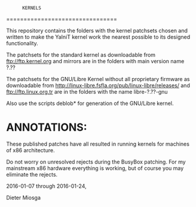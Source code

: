           KERNELS
================================

This repository contains the folders with the
kernel patchsets chosen and written to make the 
YaIniT kernel work the nearest possible to its designed functionality.

The patchsets for the standard kernel as downloadable from 
ftp://ftp.kernel.org    and mirrors
are in the folders with main version name  ?.??

The patchsets for the GNU/Libre Kernel without all proprietary
firmware as downloadable from 
http://linux-libre.fsfla.org/pub/linux-libre/releases/     and     ftp://ftp.linux.org.tr 
are in the folders with the name libre-?.??-gnu

Also use the scripts deblob*  for generation of the GNU/Libre kernel.

ANNOTATIONS:
============

These published patches have all resulted in running kernels 
for machines of x86 architecture. 

Do not worry on unresolved rejects during the BusyBox patching. 
For my mainstream x86 hardware everything is working, but of
course you may eliminate the rejects.



2016-01-07 through 2016-01-24, 

Dieter Miosga 
 

